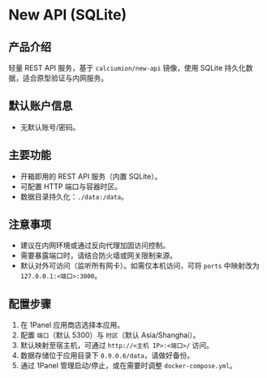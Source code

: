 # New API (SQLite)

## 产品介绍
轻量 REST API 服务，基于 `calciumion/new-api` 镜像，使用 SQLite 持久化数据，适合原型验证与内网服务。

## 默认账户信息
- 无默认账号/密码。

## 主要功能
- 开箱即用的 REST API 服务（内置 SQLite）。
- 可配置 HTTP 端口与容器时区。
- 数据目录持久化：`./data:/data`。

## 注意事项
- 建议在内网环境或通过反向代理加固访问控制。
- 需要暴露端口时，请结合防火墙或网关限制来源。
- 默认对外可访问（监听所有网卡）。如需仅本机访问，可将 `ports` 中映射改为 `127.0.0.1:<端口>:3000`。

## 配置步骤
1. 在 1Panel 应用商店选择本应用。
2. 配置 `端口`（默认 5300）与 `时区`（默认 Asia/Shanghai）。
3. 默认映射至宿主机，可通过 `http://<主机 IP>:<端口>/` 访问。
4. 数据存储位于应用目录下 `0.9.0.6/data`，请做好备份。
5. 通过 1Panel 管理启动/停止，或在需要时调整 `docker-compose.yml`。
